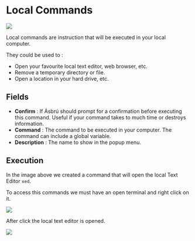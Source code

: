 # Local Commands

![](images/lc1.png)

Local commands are instruction that will be executed in your local computer.

They could be used to :

- Open your favourite local text editor, web browser, etc.
- Remove a temporary directory or file.
- Open a location in your hard drive, etc.

## Fields

- **Confirm** : If Ásbrú should prompt for a confirmation before executing this
  command. Useful if your command takes to much time or destroys information.
- **Command** : The command to be executed in your computer. The command can
  include a global variable.
- **Description** : The name to show in the popup menu.

## Execution

In the image above we created a command that will open the local Text Editor
`xed`.

To access this commands we must have an open terminal and right click on it.

![](images/lc2.png)

After click the local text editor is opened.

![](images/lc3.png)
